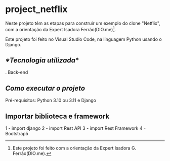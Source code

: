 # project_netflix

Neste projeto têm as etapas para construir um exemplo do clone "Netflix", com a orientação da Expert Isadora Ferrão(DIO.me)[^1].

Este projeto foi feito no Visual Studio Code, na linguagem Python usando o Django.

## _*Tecnologia utilizada_*

. Back-end

## _*Como executar o projeto*_

Pré-requisitos: Python 3.10 ou 3.11 e Django

## Importar biblioteca e framework
1 - import django
2 - import Rest API
3 - import Rest Framework
4 - Bootstrap5

[^1]: Este projeto foi feito com a orientação da Expert Isadora G. Ferrão(DIO.me).
